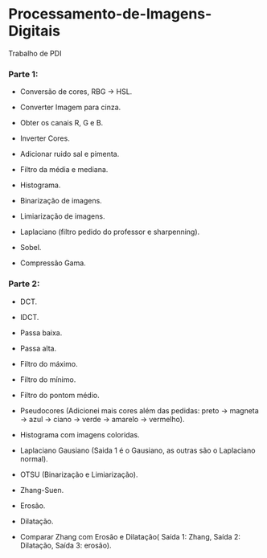 # Processamento-de-Imagens-Digitais
Trabalho de PDI

### Parte 1:
* Conversão de cores, RBG -> HSL.

* Converter Imagem para cinza.

* Obter os canais R, G e B.

* Inverter Cores.

* Adicionar ruido sal e pimenta.

* Filtro da média e mediana.

* Histograma.

* Binarização de imagens.

* Limiarização de imagens.

* Laplaciano (filtro pedido do professor e sharpenning).

* Sobel.

* Compressão Gama.


### Parte 2:


* DCT.

* IDCT.

* Passa baixa.

* Passa alta.

* Filtro do máximo.

* Filtro do mínimo.

* Filtro do pontom médio.

* Pseudocores (Adicionei mais cores além das pedidas: preto -> magneta -> azul -> ciano -> verde -> amarelo -> vermelho).

* Histograma com imagens coloridas.

* Laplaciano Gausiano (Saida 1 é o Gausiano, as outras são o Laplaciano normal).

* OTSU (Binarização e Limiarização).

* Zhang-Suen.

* Erosão.

* Dilatação.

* Comparar Zhang com Erosão e Dilatação( Saída 1: Zhang, Saída 2: Dilatação, Saída 3: erosão).

